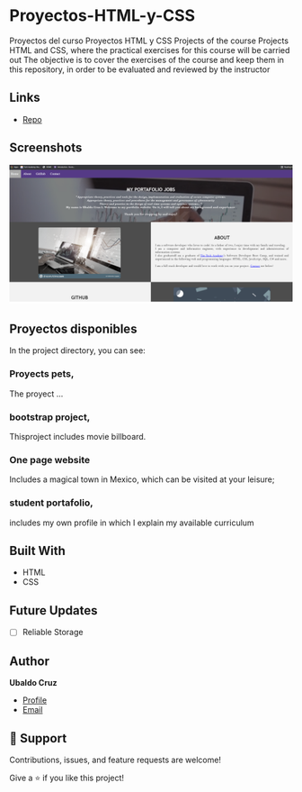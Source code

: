 # Proyectos-HTML-y-CSS

Proyectos del curso Proyectos HTML y CSS
Projects of the course Projects HTML and CSS, where the practical exercises for this course will be carried out
The objective is to cover the exercises of the course and keep them in this repository, in order to be evaluated and reviewed by the instructor

## Links

- [Repo](https://ubcruzl.github.io "<pagina de perfil> My profile")

## Screenshots

![Home Page](/Images/principal.png "Home Page")

## Proyectos disponibles

In the project directory, you can see:

### Proyects pets,

The proyect ...

### bootstrap project,

Thisproject includes movie billboard.
### One page website

Includes a magical town in Mexico, which can be visited at your leisure;

### student portafolio,

includes my own profile in which I explain my available curriculum

## Built With

- HTML
- CSS

## Future Updates

- [ ] Reliable Storage

## Author

**Ubaldo Cruz**

- [Profile](https://ubcruzl.github.io "Ubaldo Cruz L.")
- [Email](mailto:ubcruzl@gmail.com?subject=Hi "Hi!")

## 🤝 Support

Contributions, issues, and feature requests are welcome!

Give a ⭐️ if you like this project!
